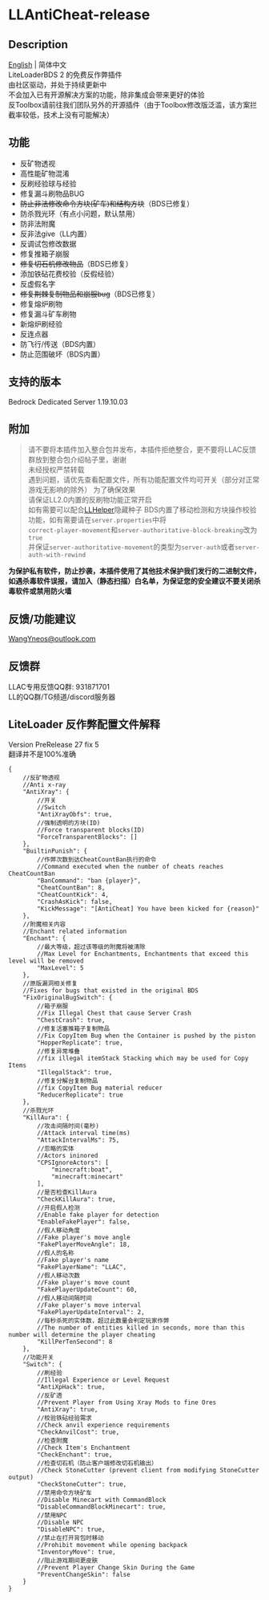 # LLAntiCheat-release
## Description

[English](README.md) | 简体中文   
LiteLoaderBDS 2 的免费反作弊插件  
由社区驱动，并处于持续更新中  
不会加入已有开源解决方案的功能，除非集成会带来更好的体验  
反Toolbox请前往我们团队另外的开源插件（由于Toolbox修改版泛滥，该方案拦截率较低，技术上没有可能解决）

## 功能

- 反矿物透视
- 高性能矿物混淆
- 反刷经验球与经验
- 修复漏斗刷物品BUG
- ~~防止非法修改命令方块(矿车)和结构方块~~（BDS已修复）
- 防杀戮光环（有点小问题，默认禁用）
- 防非法附魔
- 反非法give（LL内置）
- 反调试包修改数据
- 修复推箱子崩服
- ~~修复切石机修改物品~~（BDS已修复）
- 添加铁砧花费校验（反假经验）
- 反虚假名字
- ~~修复荆棘复制物品和崩服bug~~（BDS已修复）
- 修复熔炉刷物
- 修复漏斗矿车刷物
- 新熔炉刷经验
- 反连点器
- 防飞行/传送（BDS内置）
- 防止范围破坏（BDS内置）

## 支持的版本

Bedrock Dedicated Server 1.19.10.03

## 附加

> 请不要将本插件加入整合包并发布，本插件拒绝整合，更不要将LLAC反馈群放到整合包介绍帖子里，谢谢  
> 未经授权严禁转载  
遇到问题，请优先查看配置文件，所有功能配置文件均可开关（部分对正常游戏无影响的除外）
为了确保效果  
请保证LL2.0内置的反刷物功能正常开启  
如有需要可以配合[LLHelper](https://github.com/LiteLDev/LiteLoaderPlugins)隐藏种子
BDS内置了移动检测和方块操作校验功能，如有需要请在`server.properties`中将  
`correct-player-movement`和`server-authoritative-block-breaking`改为`true`  
并保证`server-authoritative-movement`的类型为`server-auth`或者`server-auth-with-rewind`

**为保护私有软件，防止抄袭，本插件使用了其他技术保护我们发行的二进制文件，如遇杀毒软件误报，请加入（静态扫描）白名单，为保证您的安全建议不要关闭杀毒软件或禁用防火墙**

## 反馈/功能建议

WangYneos@outlook.com

## 反馈群

LLAC专用反馈QQ群: 931871701  
LL的QQ群/TG频道/discord服务器

## LiteLoader 反作弊配置文件解释

Version PreRelease 27 fix 5  
翻译并不是100%准确

```jsonc
{
    //反矿物透视
    //Anti x-ray
    "AntiXray": {
        //开关
        //Switch
        "AntiXrayObfs": true,
        //强制透明的方块(ID)
        //Force transparent blocks(ID)
        "ForceTransparentBlocks": []
    },
    "BuiltinPunish": {
        //作弊次数到达CheatCountBan执行的命令
        //Command executed when the number of cheats reaches CheatCountBan
        "BanCommand": "ban {player}",
        "CheatCountBan": 8,
        "CheatCountKick": 4,
        "CrashAsKick": false,
        "KickMessage": "[AntiCheat] You have been kicked for {reason}"
    },
    //附魔相关内容
    //Enchant related information
    "Enchant": {
        //最大等级，超过该等级的附魔将被清除
        //Max Level for Enchantments, Enchantments that exceed this level will be removed
        "MaxLevel": 5
    },
    //原版漏洞相关修复
    //Fixes for bugs that existed in the original BDS
    "FixOriginalBugSwitch": {
        //箱子崩服
        //Fix Illegal Chest that cause Server Crash
        "ChestCrash": true,
        //修复活塞推箱子复制物品
        //Fix CopyItem Bug when the Container is pushed by the piston
        "HopperReplicate": true,
        //修复异常堆叠
        //fix illegal itemStack Stacking which may be used for Copy Items
        "IllegalStack": true,
        //修复分解台复制物品
        //fix CopyItem Bug material reducer
        "ReducerReplicate": true
    },
    //杀戮光环
    "KillAura": {
        //攻击间隔时间(毫秒)
        //Attack interval time(ms)
        "AttackIntervalMs": 75,
        //忽略的实体
        //Actors ininored
        "CPSIgnoreActors": [
            "minecraft:boat",
            "minecraft:minecart"
        ],
        //是否检查KillAura
        "CheckKillAura": true,
        //开启假人检测
        //Enable fake player for detection
        "EnableFakePlayer": false,
        //假人移动角度
        //Fake player's move angle
        "FakePlayerMoveAngle": 18,
        //假人的名称
        //Fake player's name
        "FakePlayerName": "LLAC",
        //假人移动次数
        //Fake player's move count
        "FakePlayerUpdateCount": 60,
        //假人移动间隔时间
        //Fake player's move interval
        "FakePlayerUpdateInterval": 2,
        //每秒杀死的实体数，超过此数量会判定玩家作弊
        //The number of entities killed in seconds, more than this number will determine the player cheating
        "KillPerTenSecond": 8
    },
    //功能开关
    "Switch": {
        //刷经验
        //Illegal Experience or Level Request
        "AntiXpHack": true,
        //反矿透
        //Prevent Player from Using Xray Mods to fine Ores
        "AntiXray": true,
        //校验铁砧经验需求
        //Check anvil experience requirements
        "CheckAnvilCost": true,
        //检查附魔
        //Check Item's Enchantment
        "CheckEnchant": true,
        //检查切石机（防止客户端修改切石机输出）
        //Check StoneCutter (prevent client from modifying StoneCutter output)
        "CheckStoneCutter": true,
        //禁用命令方块矿车
        //Disable Minecart with CommandBlock
        "DisableCommandBlockMinecart": true,
        //禁用NPC
        //Disable NPC
        "DisableNPC": true,
        //禁止在打开背包时移动
        //Prohibit movement while opening backpack
        "InventoryMove": true,
        //阻止游戏期间更皮肤
        //Prevent Player Change Skin During the Game
        "PreventChangeSkin": false
    }
}
```
